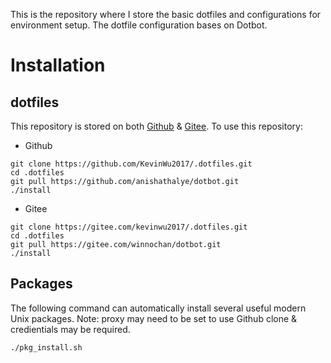 This is the repository where I store the basic dotfiles and configurations for environment setup. The dotfile configuration bases on Dotbot.

# Installation

## dotfiles
This repository is stored on both [Github](https://github.com/KevinWu2017/.dotfiles.git) & [Gitee](https://github.com/anishathalye/dotbot.git). To use this repository:
- Github
```shell
git clone https://github.com/KevinWu2017/.dotfiles.git
cd .dotfiles
git pull https://github.com/anishathalye/dotbot.git
./install
```
- Gitee
```shell
git clone https://gitee.com/kevinwu2017/.dotfiles.git
cd .dotfiles
git pull https://gitee.com/winnochan/dotbot.git
./install
```

## Packages
The following command can automatically install several useful modern Unix packages.
Note: proxy may need to be set to use Github clone & credientials may be required.
```shell
./pkg_install.sh
```